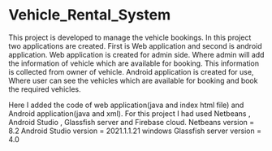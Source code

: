 # Vehicle_Rental_System
This project is developed to manage the vehicle bookings.
In this project two applications are created. First is  Web application and second is android application.
Web application is created for admin side. Where admin will add the information of vehicle which are available for booking. 
This information is collected from owner of vehicle. 
Android application is created for use, Where user can see the vehicles which are available for booking and book the required vehicles.

Here I added the code of web application(java and index html file) and Android application(java and xml).
For this project I had used Netbeans , Android Studio , Glassfish server and Firebase cloud.
Netbeans version = 8.2
Android Studio version = 2021.1.1.21 windows
Glassfish server version = 4.0
